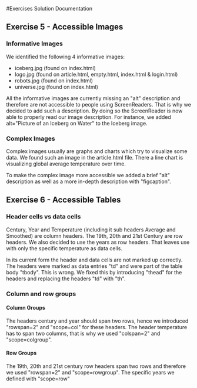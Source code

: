 #Exercises Solution Documentation

## Exercise 5 - Accessible Images
### Informative Images
We identified the following 4 informative images: 

- iceberg.jpg (found on index.html)
- logo.jpg (found on article.html, empty.html, index.html & login.html)
- robots.jpg (found on index.html)
- universe.jpg (found on index.html)

All the informative images are currently missing an "alt" description
and therefore are not accessible to people using ScreenReaders. That is why
we decided to add such a description. By doing so the ScreenReader is now 
able to properly read our image description. For instance, we added 
alt="Picture of an Iceberg on Water" to the Iceberg image.

### Complex Images
Complex images usually are graphs and charts which try to visualize some data.
We found such an image in the article.html file. There a line chart is visualizing
global average temperature over time.

To make the complex image more accessible we added a brief "alt" description as well
as a more in-depth description with "figcaption".

## Exercise 6 - Accessible Tables
### Header cells vs data cells
Century, Year and Temperature (including it sub headers Average and Smoothed) are column headers. 
The 19th, 20th and 21st Century are row headers. We also decided to use the years as row headers. 
That leaves use with only the specific temperature as data cells.

In its current form the header and data cells are not marked up correctly.
The headers were marked as data entries "td" and were part of the table body "tbody".
This is wrong. We fixed this by introducing  "thead" for the headers and replacing the headers 
"td" with "th".

### Column and row groups
#### Column Groups
The headers century and year should span two rows, hence we introduced "rowspan=2" and "scope=col" for these headers.
The header temperature has to span two columns, that is why we used "colspan=2" and "scope=colgroup".

#### Row Groups
The 19th, 20th and 21st century row headers span two rows and therefore we used "rowspan=2" and 
"scope=rowgroup". The specific years we defined with "scope=row"
